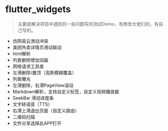 # flutter_widgets
> 主要是解决项目中遇到的一些问题写的测试Demo，有修改大佬们的，有自己写的。

- 仿网易云滑动冲突
- 美团外卖详情页滑动联动
- html解析
- 列表删除增加动画
- 网络请求工具类
- 左滑删除/置顶（高斯模糊覆盖）
- 列表曝光
- 左滑删除，右滑PageView滚动
- Markdown解析，支持自定义标签，自定义视频播放器
- SeekBar 滑动进度条
- 文字转语音（TTS）
- 右滑上滑退出页面（自定义路由）
- 二维码扫描
- 文件分享选择此APP打开